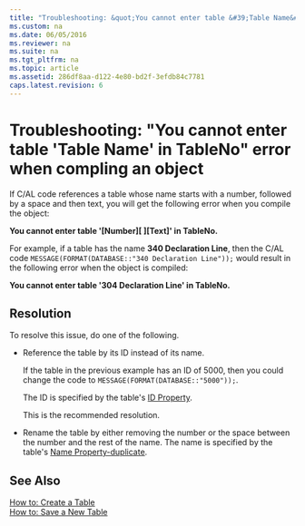 ```yaml
---
title: "Troubleshooting: &quot;You cannot enter table &#39;Table Name&#39; in TableNo&quot; error when compling an object"
ms.custom: na
ms.date: 06/05/2016
ms.reviewer: na
ms.suite: na
ms.tgt_pltfrm: na
ms.topic: article
ms.assetid: 286df8aa-d122-4e80-bd2f-3efdb84c7781
caps.latest.revision: 6
---
```

# Troubleshooting: &quot;You cannot enter table &#39;Table Name&#39; in TableNo&quot; error when compling an object
If C\/AL code references a table whose name starts with a number, followed by a space and then text, you will get the following error when you compile the object:  
  
 **You cannot enter table '\[Number\]\[ \]\[Text\]' in TableNo.**  
  
 For example, if a table has the name **340 Declaration Line**, then the C\/AL code `MESSAGE(FORMAT(DATABASE::"340 Declaration Line"));` would result in the following error when the object is compiled:  
  
 **You cannot enter table '304 Declaration Line' in TableNo.**  
  
## Resolution  
 To resolve this issue, do one of the following.  
  
-   Reference the table by its ID instead of its name.  
  
     If the table in the previous example has an ID of 5000, then you could change the code to `MESSAGE(FORMAT(DATABASE::"5000"));`.  
  
     The ID is specified by the table's [ID Property](ID-Property.md).  
  
     This is the recommended resolution.  
  
-   Rename the table by either removing the number or the space between the number and the rest of the name. The name is specified by the table's [Name Property\-duplicate](Name-Property-duplicate.md).  
  
## See Also  
 [How to: Create a Table](../Topic/How%20to:%20Create%20a%20Table.md)   
 [How to: Save a New Table](../Topic/How%20to:%20Save%20a%20New%20Table.md)